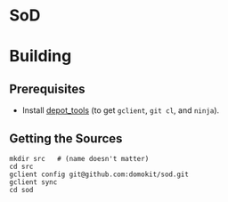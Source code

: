 # SoD

# Building

## Prerequisites

* Install [depot_tools](http://www.chromium.org/developers/how-tos/install-depot-tools) (to get `gclient`, `git cl`, and `ninja`).

## Getting the Sources

    mkdir src   # (name doesn't matter)
    cd src
    gclient config git@github.com:domokit/sod.git
    gclient sync
    cd sod
